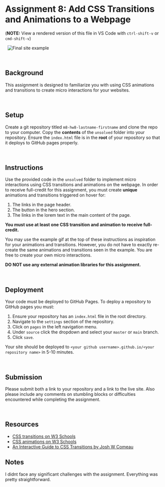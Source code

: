 # Assignment 8: Add CSS Transitions and Animations to a Webpage

(**NOTE:** View a rendered version of this file in VS Code with `ctrl-shift-v` or `cmd-shift-v`)

&nbsp;
![Final site example](example.gif)

&nbsp;
## Background

This assignment is designed to familiarize you with using CSS animations and transitions to create micro interactions for your websites.

&nbsp;
## Setup

Create a git repository titled `m8-hw8-lastname-firstname` and clone the repo to your computer. Copy the **contents** of the `unsolved` folder into your repository. Ensure the `index.html` file is in the **root** of your repository so that it deploys to GitHub pages properly.

&nbsp;
## Instructions

Use the provided code in the `unsolved` folder to implement micro interactions using CSS transitions and animations on the webpage. In order to receive full-credit for this assignment, you must create **unique** animations and transitions triggered on hover for:

1. The links in the page header.
1. The button in the hero section.
1. The links in the lorem text in the main content of the page.

**You must use at least one CSS transition and animation to receive full-credit.**

You may use the example gif at the top of these instructions as inspiration for your animations and transitions. However, you do not have to exactly re-create the same animations and transitions seen in the example. You are free to create your own micro interactions.

**DO NOT use any external animation libraries for this assignment.**

&nbsp;
## Deployment

Your code must be deployed to GitHub Pages. To deploy a repository to GitHub pages you must:

1. Ensure your repository has an `index.html` file in the root directory.
1. Navigate to the `settings` section of the repository.
1. Click on `pages` in the left navigation menu.
1. Under `source` click the dropdown and select your `master` or `main` branch.
1. Click `save`.

Your site should be deployed to `<your github username>.github.io/<your repository name>` in 5-10 minutes.

&nbsp;
## Submission

Please submit both a link to your repository and a link to the live site. Also please include any comments on stumbling blocks or difficulties encountered while completing the assignment.

&nbsp;
## Resources

* [CSS transitions on W3 Schools](https://www.w3schools.com/css/css3_transitions.asp)
* [CSS animations on W3 Schools](https://www.w3schools.com/css/css3_animations.asp)
* [An Interactive Guide to CSS Transitions by Josh W Comeau](https://www.joshwcomeau.com/animation/css-transitions/)




## Notes
I didnt face any significant challenges with the assignment. Everything was pretty straightforward.